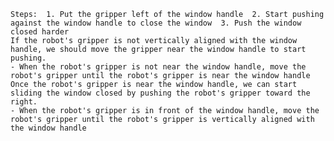 
    Steps:  1. Put the gripper left of the window handle  2. Start pushing against the window handle to close the window  3. Push the window closed harder
    If the robot's gripper is not vertically aligned with the window handle, we should move the gripper near the window handle to start pushing.
    - When the robot's gripper is not near the window handle, move the robot's gripper until the robot's gripper is near the window handle
    Once the robot's gripper is near the window handle, we can start sliding the window closed by pushing the robot's gripper toward the right. 
    - When the robot's gripper is in front of the window handle, move the robot's gripper until the robot's gripper is vertically aligned with the window handle